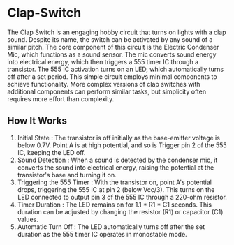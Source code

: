 # Clap-Switch

The Clap Switch is an engaging hobby circuit that turns on lights with a clap sound. Despite its name, the switch can be activated by any sound of a similar pitch. The core component of this circuit is the Electric Condenser Mic, which functions as a sound sensor. The mic converts sound energy into electrical energy, which then triggers a 555 timer IC through a transistor. The 555 IC activation turns on an LED, which automatically turns off after a set period.
This simple circuit employs minimal components to achieve functionality. More complex versions of clap switches with additional components can perform similar tasks, but simplicity often requires more effort than complexity.

## How It Works

1. Initial State : The transistor is off initially as the base-emitter voltage is below 0.7V. Point A is at high potential, and so is Trigger pin 2 of the 555 IC, keeping the LED off.
2. Sound Detection : When a sound is detected by the condenser mic, it converts the sound into electrical energy, raising the potential at the transistor's base and turning it on.
3. Triggering the 555 Timer : With the transistor on, point A's potential drops, triggering the 555 IC at pin 2 (below Vcc/3). This turns on the LED connected to output pin 3 of the 555 IC through a 220-ohm resistor.
4. Timer Duration : The LED remains on for 1.1 * R1 * C1 seconds. This duration can be adjusted by changing the resistor (R1) or capacitor (C1) values.
5. Automatic Turn Off : The LED automatically turns off after the set duration as the 555 timer IC operates in monostable mode.
